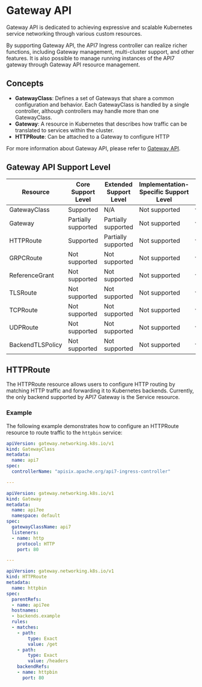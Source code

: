 
# Gateway API

Gateway API is dedicated to achieving expressive and scalable Kubernetes service networking through various custom resources.

By supporting Gateway API, the API7 Ingress controller can realize richer functions, including Gateway management, multi-cluster support, and other features. It is also possible to manage running instances of the API7 gateway through Gateway API resource management.

## Concepts

- **GatewayClass**: Defines a set of Gateways that share a common configuration and behavior. Each GatewayClass is handled by a single controller, although controllers may handle more than one GatewayClass.
- **Gateway**: A resource in Kubernetes that describes how traffic can be translated to services within the cluster.
- **HTTPRoute**: Can be attached to a Gateway to configure HTTP

For more information about Gateway API, please refer to [Gateway API](https://gateway-api.sigs.k8s.io/).

## Gateway API Support Level

| Resource         | Core Support Level  | Extended Support Level | Implementation-Specific Support Level | API Version |
| ---------------- | ------------------- | ---------------------- | ------------------------------------- | ----------- |
| GatewayClass     | Supported           | N/A                    | Not supported                         | v1          |
| Gateway          | Partially supported | Partially supported    | Not supported                         | v1          |
| HTTPRoute        | Supported           | Partially supported    | Not supported                         | v1          |
| GRPCRoute        | Not supported       | Not supported          | Not supported                         | v1          |
| ReferenceGrant   | Not supported       | Not supported          | Not supported                         | v1beta1     |
| TLSRoute         | Not supported       | Not supported          | Not supported                         | v1alpha2    |
| TCPRoute         | Not supported       | Not supported          | Not supported                         | v1alpha2    |
| UDPRoute         | Not supported       | Not supported          | Not supported                         | v1alpha2    |
| BackendTLSPolicy | Not supported       | Not supported          | Not supported                         | v1alpha3    |

## HTTPRoute

The HTTPRoute resource allows users to configure HTTP routing by matching HTTP traffic and forwarding it to Kubernetes backends. Currently, the only backend supported by API7 Gateway is the Service resource.

### Example

The following example demonstrates how to configure an HTTPRoute resource to route traffic to the `httpbin` service:

```yaml
apiVersion: gateway.networking.k8s.io/v1
kind: GatewayClass
metadata:
  name: api7
spec:
  controllerName: "apisix.apache.org/api7-ingress-controller"

---

apiVersion: gateway.networking.k8s.io/v1
kind: Gateway
metadata:
  name: api7ee
  namespace: default
spec:
  gatewayClassName: api7
  listeners:
  - name: http
    protocol: HTTP
    port: 80

---

apiVersion: gateway.networking.k8s.io/v1
kind: HTTPRoute
metadata:
  name: httpbin
spec:
  parentRefs:
  - name: api7ee
  hostnames:
  - backends.example
  rules:
  - matches: 
    - path:
        type: Exact
        value: /get
    - path:
        type: Exact
        value: /headers
    backendRefs:
    - name: httpbin
      port: 80
```
